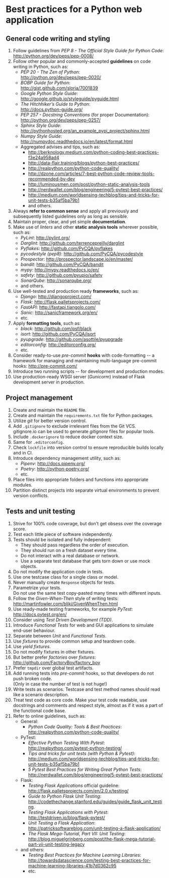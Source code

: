 # Best practices for a Python web application

## General code writing and styling
1. Follow guidelines from *PEP 8 - The Official Style Guide for Python Code*:  
http://python.org/dev/peps/pep-0008/
2. Follow other popular and commonly-accepted **guidelines** on code writing in Python, such as:
    * *PEP 20 - The Zen of Python*:  
http://python.org/dev/peps/pep-0020/
    * *BOBP Guide for Python*:  
http://gist.github.com/sloria/7001839
    * *Google Python Style Guide*:  
http://google.github.io/styleguide/pyguide.html
    * *The Hitchhiker’s Guide to Python*:  
http://docs.python-guide.org/
    * *PEP 257 - Docstring Conventions* (for proper Documentation):  
http://python.org/dev/peps/pep-0257/
    * *Sphinx Style Guide*:  
http://pythonhosted.org/an_example_pypi_project/sphinx.html
    * *Numpy Style Guide*:  
http://numpydoc.readthedocs.io/en/latest/format.html
    * Aggregated advises and tips, such as:
        * http://berknology.medium.com/python-coding-best-practices-f3e24a958ad4
        * http://data-flair.training/blogs/python-best-practices/
        * http://realpython.com/python-code-quality/
        * http://dzone.com/articles/7-best-python-code-review-tools-recommended-by-dev
        * http://luminousmen.com/post/python-static-analysis-tools
        * http://nerdwallet.com/blog/engineering/5-pytest-best-practices/
        * http://medium.com/worldsensing-techblog/tips-and-tricks-for-unit-tests-b35af5ba79b1
        * and others.
3. Always **refer to common sense** and apply all previously and subsequently listed guidelines only as long as sensible.
4. Maintain proper, clear, and yet simple **documentation**.
5. Make use of *linters* and other **static analysis tools** wherever possible, such as:
    * *PyLint*: http://pylint.org/
    * *Darglint*: http://github.com/terrencepreilly/darglint
    * *Pyflakes*: http://github.com/PyCQA/pyflakes
    * *pycodestyle (pep8)*: http://github.com/PyCQA/pycodestyle
    * *Prospector*: http://prospector.landscape.io/en/master/
    * *bandit*: http://github.com/PyCQA/bandit
    * *mypy*: http://mypy.readthedocs.io/en/
    * *safety*: http://github.com/pyupio/safety
    * *SonarQube*: http://sonarqube.org/
    * and others.
6. Use well-tested and production ready **frameworks**, such as:
    * *Django*: http://djangoproject.com/
    * *Flask*: http://flask.palletsprojects.com/
    * *FastAPI*: http://fastapi.tiangolo.com/
    * *Sanic*: http://sanicframework.org/en/
    * etc.
7. Apply **formatting tools**, such as:
    * *black*: http://github.com/psf/black
    * *isort*: http://github.com/PyCQA/isort
    * *pyupgrade*: http://github.com/asottile/pyupgrade
    * *editorconfig*: http://editorconfig.org/
    * etc.
8. Consider ready-to-use *pre-commit* **hooks** with code-formatting -- a framework for managing and maintaining multi-language pre-commit hooks: http://pre-commit.com/
9. Introduce two running scripts -- for development and production modes.
10. Use production-ready WSGI server (*Gunicorm*) instead of Flask development server in production.

## Project management
1. Create and maintain the `README` file.
2. Create and maintain the `requirements.txt` file for Python packages.
3. Utilize *git* for better version control.
4. Add `.gitignore` to exclude irrelevant files from the Git VCS.  
gitignore.io can be used to generate *gitignore* files for popular tools.
5. Include `.dockerignore` to reduce docker context size.
6. Same for `.editorconfig`.
7. Check `lockfile` into version control to ensure reproducible builds locally and in CI.
8. Introduce dependency management utility, such as:
    * *Pipenv*: http://docs.pipenv.org/
    * *Poetry*: http://python-poetry.org/
    * etc.
9. Place files into appropriate folders and functions into appropriate modules.
10. Partition distinct projects into separate virtual environments to prevent version conflicts.

## Tests and unit testing
1. Strive for 100% code coverage, but don't get obsess over the coverage score.
2. Test each little piece of software independently.
3. Tests should be isolated and fully independent:
    * They should pass regardless the order of execution.
    * They should run on a fresh dataset every time.
    * Do not interact with a real database or network.
    * Use a separate test database that gets torn down or use mock objects.
4. Do not modify the application code in tests.
5. Use one testcase class for a single class or model.
6. Never manually create `Response` objects for tests.
7. Parametrize your tests.  
Do not use the same test copy-pasted many times with different inputs.
8. Follow the *Given-When-Then* style of writing tests: http://martinfowler.com/bliki/GivenWhenThen.html
9. Use ready-made testing frameworks, for example *PyTest*: http://docs.pytest.org/en/
10. Consider using *Test Driven Development (TDD)*.
11. Introduce *Functional Tests* for web and GUI applications to simulate end-user behaviour.
12. Separate between *Unit* and *Functional Tests*.
13. Use *fixtures* to provide common setup and teardown code.
14. Use *yield fixtures*.
15. Do not modify fixtures in other fixtures.
16. But better prefer *factories* over *fixtures*:
http://github.com/FactoryBoy/factory_boy
17. Prefer `tmpdir` over global test artifacts.
18. Add running tests into *pre-commit* hooks, so that developers do not push broken code.  
(Only in case the number of test is not huge!)
19. Write tests as scenarios. Testcase and test method names should read like a scenario description.
20. Treat test code as core code. Make your test code readable, use docstrings and comments and respect style, almost as if it was a part of the functional code base.
21. Refer to online guidelines, such as:
    * General:
        * *Python Code Quality: Tools & Best Practices*:  
http://realpython.com/python-code-quality/
    * PyTest:
        * *Effective Python Testing With Pytest*:  
http://realpython.com/pytest-python-testing/
        * *Tips and tricks for unit tests (with Python & Pytest)*:  
http://medium.com/worldsensing-techblog/tips-and-tricks-for-unit-tests-b35af5ba79b1
        * *5 Pytest Best Practices for Writing Great Python Tests*:  
http://nerdwallet.com/blog/engineering/5-pytest-best-practices/
    * Flask:
        * *Testing Flask Applications* official guideline:  
http://flask.palletsprojects.com/en/2.0.x/testing/
        * *Guide to Python Flask Unit Testing*:  
http://codethechange.stanford.edu/guides/guide_flask_unit_testing.
        * *Testing Flask Applications with Pytest*:  
http://testdriven.io/blog/flask-pytest/
        * *Unit Testing a Flask Application*:  
http://patricksoftwareblog.com/unit-testing-a-flask-application/
        * *The Flask Mega-Tutorial, Part VII: Unit Testing*:  
http://blog.miguelgrinberg.com/post/the-flask-mega-tutorial-part-vii-unit-testing-legacy
    * and others:
        * *Testing Best Practices for Machine Learning Libraries*:  
http://towardsdatascience.com/testing-best-practices-for-machine-learning-libraries-41b7d0362c95
        * etc.

